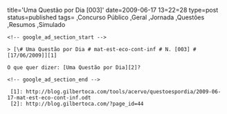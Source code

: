title='Uma Questão por Dia [003]'
date=2009-06-17 13=22=28
type=post
status=published
tags=
,Concurso Público
,Geral
,Jornada
,Questões
,Resumos
,Simulado
~~~~~~
<!-- google_ad_section_start -->

> [\# Uma Questão por Dia # mat-est-eco-cont-inf # N. [003] # [17/06/2009]][1]

O que quer dizer: [Uma Questão por Dia][2]?

<!-- google_ad_section_end -->

 [1]: http://blog.gilbertoca.com/tools/acervo/questoespordia/2009-06-17-mat-est-eco-cont-inf.odt
 [2]: http://blog.gilbertoca.com/?page_id=44